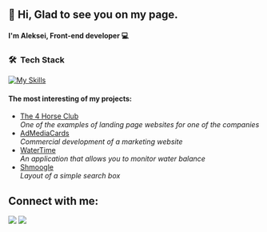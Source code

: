 <h2>👋 Hi, Glad to see you on my page.</h2>

<h4>I'm Aleksei, Front-end developer 💻</h4>

### 🛠 &nbsp;Tech Stack
[![My Skills](https://skillicons.dev/icons?i=react,next,git,js,html,css,scss,tailwind,mysql,figma,c,cpp,py)](https://skillicons.dev)


<h4>The most interesting of my projects:</h4>
 
  <ul>
    <li><a href="https://leshamer.github.io/ForHorseForYandex.github.io">The 4 Horse Club</a></li>
    <i>One of the examples of landing page websites for one of the companies</i>
    <li><a href="https://admediacards.com/">AdMediaCards</a></li>
    <i>Commercial development of a marketing website</i>
    <li><a href="https://leshamer.github.io/WaterTime.github.io">WaterTime</a></li>
    <i>An application that allows you to monitor water balance</i> 
    <li><a href="https://github.com/Leshamer/smoogle.github.io" >Shmoogle</a></li>
    <i>Layout of a simple search box</i>
  </ul>


## Connect with me:
<p align="left">
<a href = "https://www.linkedin.com/in/aleksei-maslov-538a88272/?locale=en_US"><img src="https://img.icons8.com/fluent/48/000000/linkedin.png"/></a>
<a href = "https://instagram.com/_maslenok.jija_"><img src="https://img.icons8.com/fluent/48/000000/instagram-new.png"/></a>
